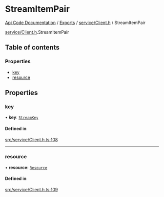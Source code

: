 # StreamItemPair
 
[Api Code Documentation](../README.md) / [Exports](../modules.md) / [service/Client.h](../modules/service_Client_h.md) / StreamItemPair

[service/Client.h](../modules/service_Client_h.md).StreamItemPair

## Table of contents

### Properties

- [key](service_Client_h.StreamItemPair.md#key)
- [resource](service_Client_h.StreamItemPair.md#resource)

## Properties

### key

• **key**: [`StreamKey`](../modules/service_Client_h.md#streamkey)

#### Defined in

[src/service/Client.h.ts:108](https://github.com/openkfw/TruBudget/blob/1602d8b/api/src/service/Client.h.ts#L108)

___

### resource

• **resource**: [`Resource`](service_Client_h.Resource.md)

#### Defined in

[src/service/Client.h.ts:109](https://github.com/openkfw/TruBudget/blob/1602d8b/api/src/service/Client.h.ts#L109)
